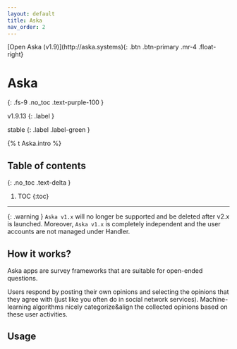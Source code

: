 ```yaml
---
layout: default
title: Aska
nav_order: 2
---
```


<span class="fs-5">
[Open Aska (v1.9)](http://aska.systems){: .btn .btn-primary .mr-4 .float-right}
</span>

# Aska
{: .fs-9 .no_toc .text-purple-100 }
<div markdown="1">
v1.9.13
{: .label }

stable
{: .label .label-green }
</div>

{% t Aska.intro %}

## Table of contents
{: .no_toc .text-delta }

1. TOC
{:toc}

---

{: .warning }
`Aska v1.x` will no longer be supported and be deleted after v2.x is launched. Moreover, `Aska v1.x` is completely independent and the user accounts are not managed under Handler.


## How it works?

Aska apps are survey frameworks that are suitable for open-ended questions. 

Users respond by posting their own opinions and selecting the opinions that they agree with (just like you often do in social network services). Machine-learning algorithms nicely categorize&align the collected opinions based on these user activities. 
<!-- {: .fs-6 .fw-300 } -->


## Usage




<!-- ## Tutorial video -->



